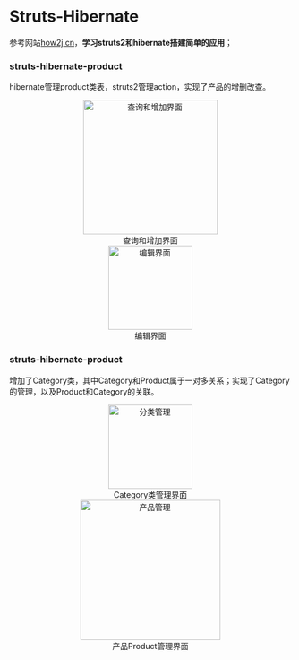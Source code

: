 # Struts-Hibernate
参考网站[how2j.cn](http://how2j.cn/)，**学习struts2和hibernate搭建简单的应用**；
### struts-hibernate-product
hibernate管理product类表，struts2管理action，实现了产品的增删改查。
<div  align="center">
<img src="http://stepimage.how2j.cn/1866.png" height="240px" alt="查询和增加界面" align=center/><div  align="center">查询和增加界面</div>
</div>

<div  align="center">
<img src="http://stepimage.how2j.cn/1867.png" height="150px" alt="编辑界面" align=center/><div  align="center">编辑界面</div>
</div>

### struts-hibernate-product
增加了Category类，其中Category和Product属于一对多关系；实现了Category的管理，以及Product和Category的关联。
<div  align="center">
<img src="http://stepimage.how2j.cn/1864.png" height="150px" alt="分类管理" align=center/><div  align="center">Category类管理界面</div>
</div>

<div  align="center">
<img src="http://stepimage.how2j.cn/1865.png" height="250x" alt="产品管理" align=center/><div  align="center">产品Product管理界面</div>
</div>

